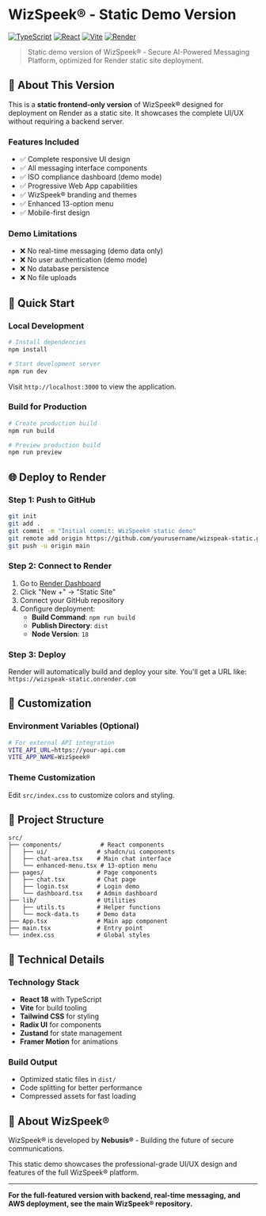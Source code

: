 # WizSpeek® - Static Demo Version

[![TypeScript](https://img.shields.io/badge/TypeScript-007ACC?style=for-the-badge&logo=typescript&logoColor=white)]()
[![React](https://img.shields.io/badge/React-20232A?style=for-the-badge&logo=react&logoColor=61DAFB)]()
[![Vite](https://img.shields.io/badge/Vite-646CFF?style=for-the-badge&logo=vite&logoColor=white)]()
[![Render](https://img.shields.io/badge/Render-00979D?style=for-the-badge&logo=render&logoColor=white)]()

> Static demo version of WizSpeek® - Secure AI-Powered Messaging Platform, optimized for Render static site deployment.

## 🎯 About This Version

This is a **static frontend-only version** of WizSpeek® designed for deployment on Render as a static site. It showcases the complete UI/UX without requiring a backend server.

### Features Included
- ✅ Complete responsive UI design
- ✅ All messaging interface components
- ✅ ISO compliance dashboard (demo mode)
- ✅ Progressive Web App capabilities
- ✅ WizSpeek® branding and themes
- ✅ Enhanced 13-option menu
- ✅ Mobile-first design

### Demo Limitations
- ❌ No real-time messaging (demo data only)
- ❌ No user authentication (demo mode)
- ❌ No database persistence
- ❌ No file uploads

## 🚀 Quick Start

### Local Development
```bash
# Install dependencies
npm install

# Start development server
npm run dev
```

Visit `http://localhost:3000` to view the application.

### Build for Production
```bash
# Create production build
npm run build

# Preview production build
npm run preview
```

## 🌐 Deploy to Render

### Step 1: Push to GitHub
```bash
git init
git add .
git commit -m "Initial commit: WizSpeek® static demo"
git remote add origin https://github.com/yourusername/wizspeak-static.git
git push -u origin main
```

### Step 2: Connect to Render
1. Go to [Render Dashboard](https://dashboard.render.com)
2. Click "New +" → "Static Site"
3. Connect your GitHub repository
4. Configure deployment:
   - **Build Command**: `npm run build`
   - **Publish Directory**: `dist`
   - **Node Version**: `18`

### Step 3: Deploy
Render will automatically build and deploy your site. You'll get a URL like:
`https://wizspeak-static.onrender.com`

## 🎨 Customization

### Environment Variables (Optional)
```bash
# For external API integration
VITE_API_URL=https://your-api.com
VITE_APP_NAME=WizSpeek®
```

### Theme Customization
Edit `src/index.css` to customize colors and styling.

## 📁 Project Structure

```
src/
├── components/           # React components
│   ├── ui/              # shadcn/ui components
│   ├── chat-area.tsx    # Main chat interface
│   └── enhanced-menu.tsx # 13-option menu
├── pages/               # Page components
│   ├── chat.tsx         # Chat page
│   ├── login.tsx        # Login demo
│   └── dashboard.tsx    # Admin dashboard
├── lib/                 # Utilities
│   ├── utils.ts         # Helper functions
│   └── mock-data.ts     # Demo data
├── App.tsx              # Main app component
├── main.tsx             # Entry point
└── index.css            # Global styles
```

## 🔧 Technical Details

### Technology Stack
- **React 18** with TypeScript
- **Vite** for build tooling
- **Tailwind CSS** for styling
- **Radix UI** for components
- **Zustand** for state management
- **Framer Motion** for animations

### Build Output
- Optimized static files in `dist/`
- Code splitting for better performance
- Compressed assets for fast loading

## 🏢 About WizSpeek®

WizSpeek® is developed by **Nebusis®** - Building the future of secure communications.

This static demo showcases the professional-grade UI/UX design and features of the full WizSpeek® platform.

---

**For the full-featured version with backend, real-time messaging, and AWS deployment, see the main WizSpeek® repository.**